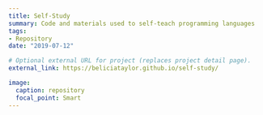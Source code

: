 ```yaml
---
title: Self-Study
summary: Code and materials used to self-teach programming languages 
tags:
- Repository
date: "2019-07-12"

# Optional external URL for project (replaces project detail page).
external_link: https://beliciataylor.github.io/self-study/

image:
  caption: repository
  focal_point: Smart
---
```

